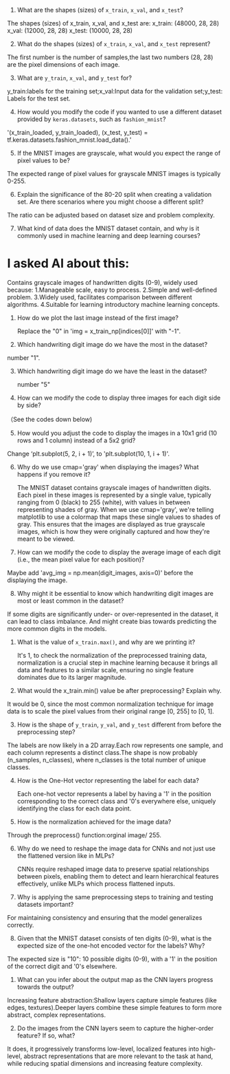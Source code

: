 1. What are the shapes (sizes) of `x_train`, `x_val`, and `x_test`?

The shapes (sizes) of x_train, x_val, and x_test are:
x_train: (48000, 28, 28)
x_val: (12000, 28, 28)
x_test: (10000, 28, 28)

2. What do the shapes (sizes) of `x_train`, `x_val`, and `x_test` represent?

The first number is the number of samples,the last two numbers (28, 28) are the pixel dimensions of each image.

3. What are `y_train`, `x_val`, and `y_test` for?

y_train:labels for the training set;x_val:Input data for the validation set;y_test: Labels for the test set.

4. How would you modify the code if you wanted to use a different dataset provided by `keras.datasets`, such as `fashion_mnist`?

'(x_train_loaded, y_train_loaded), (x_test, y_test) = tf.keras.datasets.fashion_mnist.load_data().'

5. If the MNIST images are grayscale, what would you expect the range of pixel values to be?

The expected range of pixel values for grayscale MNIST images is typically 0-255.

6. Explain the significance of the 80-20 split when creating a validation set. Are there scenarios where you might choose a different split?

The ratio can be adjusted based on dataset size and problem complexity.

7. What kind of data does the MNIST dataset contain, and why is it commonly used in machine learning and deep learning courses?
# I asked AI about this:
Contains grayscale images of handwritten digits (0-9), widely used because: 
1.Manageable scale, easy to process.
2.Simple and well-defined problem.
3.Widely used, facilitates comparison between different algorithms.
4.Suitable for learning introductory machine learning concepts.




1. How do we plot the last image instead of the first image?

   Replace the "0" in 'img = x_train_np[indices[0]]' with "-1".

2. Which handwriting digit image do we have the most in the dataset?

number "1".

3. Which handwriting digit image do we have the least in the dataset?

   number "5"

4. How can we modify the code to display three images for each digit side by side?

（See the codes down below)

5. How would you adjust the code to display the images in a 10x1 grid (10 rows and 1 column) instead of a 5x2 grid?

Change ‘plt.subplot(5, 2, i + 1)’, to 'plt.subplot(10, 1, i + 1)'.

6. Why do we use cmap='gray' when displaying the images? What happens if you remove it?

   The MNIST dataset contains grayscale images of handwritten digits. Each pixel in these images is represented by a single value, typically ranging from 0 (black) to 255 (white), with values in between representing shades of gray.
When we use cmap='gray', we're telling matplotlib to use a colormap that maps these single values to shades of gray. This ensures that the images are displayed as true grayscale images, which is how they were originally captured and how they're meant to be viewed.

7. How can we modify the code to display the average image of each digit (i.e., the mean pixel value for each position)?

Maybe add 'avg_img = np.mean(digit_images, axis=0)' before the displaying the image.

8. Why might it be essential to know which handwriting digit images are most or least common in the dataset?

If some digits are significantly under- or over-represented in the dataset, it can lead to class imbalance. And might create bias towards predicting the more common digits in the models.





1. What is the value of `x_train.max()`, and why are we printing it?

   It's 1, to check the normalization of the preprocessed training data, normalization is a crucial step in machine learning because it brings all data and features to a similar scale, ensuring no single feature dominates due to its larger magnitude.

2. What would the x_train.min() value be after preprocessing? Explain why.
 
 It would be 0, since the most common normalization technique for image data is to scale the pixel values from their original range [0, 255] to [0, 1]. 

3. How is the shape of `y_train`, `y_val`, and `y_test` different from before the preprocessing step?

The labels are now likely in a 2D array.Each row represents one sample, and each column represents a distinct class.The shape is now probably (n_samples, n_classes), where n_classes is the total number of unique classes.

4. How is the One-Hot vector representing the label for each data?
   
   Each one-hot vector represents a label by having a '1' in the position corresponding to the correct class and '0's everywhere else, uniquely identifying the class for each data point.

5. How is the normalization achieved for the image data?

Through the preprocess() function:orginal image/ 255.

6. Why do we need to reshape the image data for CNNs and not just use the flattened version like in MLPs?
   
   CNNs require reshaped image data to preserve spatial relationships between pixels, enabling them to detect and learn hierarchical features effectively, unlike MLPs which process flattened inputs.

7. Why is applying the same preprocessing steps to training and testing datasets important?

For maintaining consistency and ensuring that the model generalizes correctly.

8. Given that the MNIST dataset consists of ten digits (0-9), what is the expected size of the one-hot encoded vector for the labels? Why?
    
The expected size is "10": 10 possible digits (0-9), with a '1' in the position of the correct digit and '0's elsewhere.




1. What can you infer about the output map as the CNN layers progress towards the output?

 Increasing feature abstraction:Shallow layers capture simple features (like edges, textures).Deeper layers combine these simple features to form more abstract, complex representations.

2. Do the images from the CNN layers seem to capture the higher-order feature? If so, what?

It does, it progressively transforms low-level, localized features into high-level, abstract representations that are more relevant to the task at hand, while reducing spatial dimensions and increasing feature complexity.